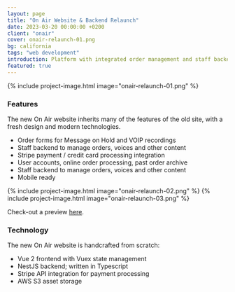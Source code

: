 ```yaml
---
layout: page
title: "On Air Website & Backend Relaunch"
date: 2023-03-20 00:00:00 +0200
client: "onair"
cover: onair-relaunch-01.png
bg: california
tags: "web development"
introduction: Platform with integrated order management and staff backend for voice recordings.
featured: true
---
```


{% include project-image.html image="onair-relaunch-01.png" %}

### Features

The new On Air website inherits many of the features of the old site, with a fresh design and modern technologies.

- Order forms for Message on Hold and VOIP recordings
- Staff backend to manage orders, voices and other content
- Stripe payment / credit card processing integration
- User accounts, online order processing, past order archive
- Staff backend to manage orders, voices and other content
- Mobile ready


{% include project-image.html image="onair-relaunch-02.png" %}
{% include project-image.html image="onair-relaunch-03.png" %}

Check-out a preview [here](https://staging.onairrecordings.com/).

### Technology

The new On Air website is handcrafted from scratch:

- Vue 2 frontend with Vuex state management
- NestJS backend; written in Typescript
- Stripe API integration for payment processing
- AWS S3 asset storage